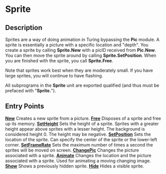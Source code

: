 
# Sprite

## Description
Sprites are a way of doing animation in Turing bypassing the **Pic** module. A sprite is essentially a picture with a specific location and "depth". You create a sprite by calling **Sprite.New** with a picID received from **Pic.New**. You can then move the sprite around by calling **Sprite.SetPosition**. When you are finished with the sprite, you call **Sprite.Free**.

Note that sprites work best when they are moderately small. If you have large sprites, you will continue to have flashing. 

All subprograms in the **Sprite** unit are exported qualified (and thus must be prefaced with "**Sprite.**").


## Entry Points

[**New**](sprite_new.html)   Creates a new sprite from a picture.
[**Free**](sprite_free.html)   Disposes of a sprite and free up its memory.
[**SetHeight**](sprite_setheight.html)   Sets the height of a sprite. Sprites with a greater height appear above sprites with a lesser height. The background is considered height 0. The height may be negative.
[**SetPosition**](sprite_setposition.html)   Sets the location of the sprite. Can specify the center of the sprite or the lower-left corner.
[**SetFrameRate**](sprite_setframerate.html)   Sets the maximum number of times a second the sprites will be moved on screen.
[**ChangePic**](sprite_changepic.html)   Changes the picture associated with a sprite.
[**Animate**](sprite_animate.html)   Changes the location and the picture associated with a sprite. Used for animating a moving changing image.
[**Show**](sprite_show.html)   Shows a previously hidden sprite.
[**Hide**](sprite_hide.html)   Hides a visible sprite.
